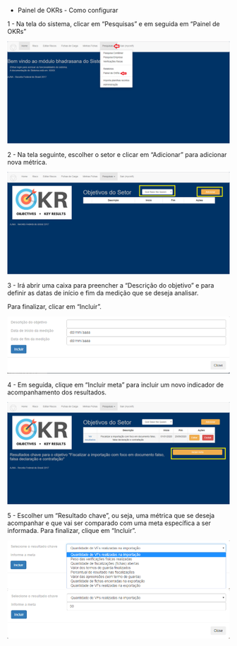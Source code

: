 * Painel de OKRs - Como configurar

1 - Na tela do sistema, clicar em “Pesquisas” e em seguida em “Painel de OKRs”

![Painel OKR](../../images/OKR1.png)

2 - Na tela seguinte, escolher o setor e clicar em “Adicionar” para 
adicionar nova métrica.

![Painel OKR](../../images/OKR2.png)

3 - Irá abrir uma caixa para preencher a “Descrição do objetivo” e 
para definir as datas de início e fim da medição que se deseja analisar. 

Para finalizar, clicar em “Incluir”.

![Painel OKR](../../images/OKR3.png)

4 - Em seguida, clique em “Incluir meta” para incluir um novo indicador 
de acompanhamento dos resultados.

![Painel OKR](../../images/OKR4.png)

5 - Escolher um “Resultado chave”, ou seja, uma métrica que se deseja 
acompanhar e que vai ser comparado com uma meta específica a ser informada. 
Para finalizar, clique em “Incluir”.

![Painel OKR](../../images/OKR5.png)
![Painel OKR](../../images/OKR6.png)

